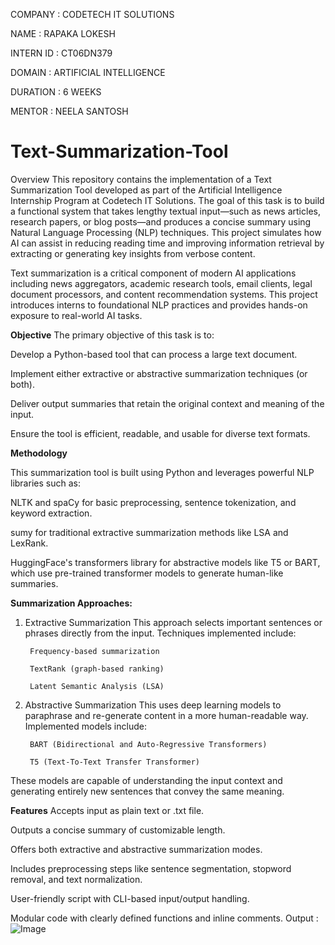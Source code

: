 COMPANY    : CODETECH IT SOLUTIONS

NAME       : RAPAKA LOKESH

INTERN ID  : CT06DN379

DOMAIN     : ARTIFICIAL INTELLIGENCE

DURATION   : 6 WEEKS

MENTOR     : NEELA SANTOSH

# Text-Summarization-Tool

Overview
This repository contains the implementation of a Text Summarization Tool developed as part of the Artificial Intelligence Internship Program at Codetech IT Solutions. The goal of this task is to build a functional system that takes lengthy textual input—such as news articles, research papers, or blog posts—and produces a concise summary using Natural Language Processing (NLP) techniques. This project simulates how AI can assist in reducing reading time and improving information retrieval by extracting or generating key insights from verbose content.

Text summarization is a critical component of modern AI applications including news aggregators, academic research tools, email clients, legal document processors, and content recommendation systems. This project introduces interns to foundational NLP practices and provides hands-on exposure to real-world AI tasks.

**Objective**
The primary objective of this task is to:

Develop a Python-based tool that can process a large text document.

Implement either extractive or abstractive summarization techniques (or both).

Deliver output summaries that retain the original context and meaning of the input.

Ensure the tool is efficient, readable, and usable for diverse text formats.

**Methodology**

This summarization tool is built using Python and leverages powerful NLP libraries such as:

NLTK and spaCy for basic preprocessing, sentence tokenization, and keyword extraction.

sumy for traditional extractive summarization methods like LSA and LexRank.

HuggingFace's transformers library for abstractive models like T5 or BART, which use pre-trained transformer models to generate human-like summaries.

**Summarization Approaches:**
1. Extractive Summarization
This approach selects important sentences or phrases directly from the input. Techniques implemented include:

        Frequency-based summarization
        
        TextRank (graph-based ranking)
        
        Latent Semantic Analysis (LSA)

2. Abstractive Summarization
This uses deep learning models to paraphrase and re-generate content in a more human-readable way. Implemented models include:

        BART (Bidirectional and Auto-Regressive Transformers)
        
        T5 (Text-To-Text Transfer Transformer)

These models are capable of understanding the input context and generating entirely new sentences that convey the same meaning.

**Features**
Accepts input as plain text or .txt file.

Outputs a concise summary of customizable length.

Offers both extractive and abstractive summarization modes.

Includes preprocessing steps like sentence segmentation, stopword removal, and text normalization.

User-friendly script with CLI-based input/output handling.

Modular code with clearly defined functions and inline comments.
Output :
![Image](https://github.com/user-attachments/assets/f179d14c-7203-47d6-8cfb-b89443bfed0a)
